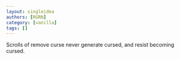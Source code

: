 ```yaml
---
layout: singleidea
authors: [RGRN]
category: [vanilla]
tags: []
---
```

Scrolls of remove curse never generate cursed, and resist becoming cursed.
